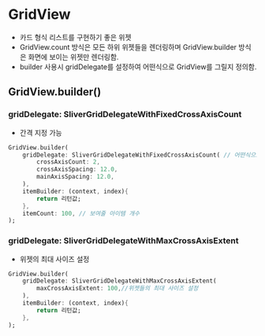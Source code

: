 # GridView
- 카드 형식 리스트를 구현하기 좋은 위젯
- GridView.count 방식은 모든 하위 위젯들을 렌더링하며 GridView.builder 방식은 화면에 보이는 위젯만 렌더링함. 
- builder 사용시 gridDelegate를 설정하여 어떤식으로 GridView를 그릴지 정의함. 

## GridView.builder()
### gridDelegate: SliverGridDelegateWithFixedCrossAxisCount
- 간격 지정 가능
```dart
GridView.builder(
    gridDelegate: SliverGridDelegateWithFixedCrossAxisCount( // 어떤식으로 gridview를 그릴지 정의
        crossAxisCount: 2,
        crossAxisSpacing: 12.0,
        mainAxisSpacing: 12.0,
    ),
    itemBuilder: (context, index){
        return 리턴값;
    },
    itemCount: 100, // 보여줄 아이템 개수
);
```

### gridDelegate: SliverGridDelegateWithMaxCrossAxisExtent
- 위젯의 최대 사이즈 설정
```dart
GridView.builder(
    gridDelegate: SliverGridDelegateWithMaxCrossAxisExtent(
        maxCrossAxisExtent: 100,//위젯들의 최대 사이즈 설정
    ),
    itemBuilder: (context, index){
        return 리턴값;
    },
);
```